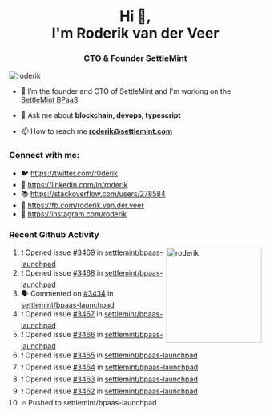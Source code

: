 <h1 align="center">Hi 👋,<br/> I'm Roderik van der Veer</h1>
<h3 align="center">CTO & Founder SettleMint</h3>

<p align="left"> <img src="https://komarev.com/ghpvc/?username=roderik" alt="roderik" /> </p>

- 🔭 I’m the founder and CTO of SettleMint and I'm working on the [SettleMint BPaaS](https://settlemint.com)

- 💬 Ask me about **blockchain, devops, typescript**

- 📫 How to reach me **roderik@settlemint.com**



### Connect with me:

- 🐦 https://twitter.com/r0derik
- 🏢 https://linkedin.com/in/roderik
- 📚 https://stackoverflow.com/users/278584
- 🙊 https://fb.com/roderik.van.der.veer
- 📸 https://instagram.com/roderik

### Recent Github Activity
<img src="https://github-readme-stats.vercel.app/api?username=roderik&show_icons=true&count_private=true" alt="roderik" align="right" height="190" />

<!--START_SECTION:activity-->
1. ❗️ Opened issue [#3469](https://github.com/settlemint/bpaas-launchpad/issues/3469) in [settlemint/bpaas-launchpad](https://github.com/settlemint/bpaas-launchpad)
2. ❗️ Opened issue [#3468](https://github.com/settlemint/bpaas-launchpad/issues/3468) in [settlemint/bpaas-launchpad](https://github.com/settlemint/bpaas-launchpad)
3. 🗣 Commented on [#3434](https://github.com/settlemint/bpaas-launchpad/issues/3434) in [settlemint/bpaas-launchpad](https://github.com/settlemint/bpaas-launchpad)
4. ❗️ Opened issue [#3467](https://github.com/settlemint/bpaas-launchpad/issues/3467) in [settlemint/bpaas-launchpad](https://github.com/settlemint/bpaas-launchpad)
5. ❗️ Opened issue [#3466](https://github.com/settlemint/bpaas-launchpad/issues/3466) in [settlemint/bpaas-launchpad](https://github.com/settlemint/bpaas-launchpad)
6. ❗️ Opened issue [#3465](https://github.com/settlemint/bpaas-launchpad/issues/3465) in [settlemint/bpaas-launchpad](https://github.com/settlemint/bpaas-launchpad)
7. ❗️ Opened issue [#3464](https://github.com/settlemint/bpaas-launchpad/issues/3464) in [settlemint/bpaas-launchpad](https://github.com/settlemint/bpaas-launchpad)
8. ❗️ Opened issue [#3463](https://github.com/settlemint/bpaas-launchpad/issues/3463) in [settlemint/bpaas-launchpad](https://github.com/settlemint/bpaas-launchpad)
9. ❗️ Opened issue [#3462](https://github.com/settlemint/bpaas-launchpad/issues/3462) in [settlemint/bpaas-launchpad](https://github.com/settlemint/bpaas-launchpad)
10. 🔥 Pushed to settlemint/bpaas-launchpad
<!--END_SECTION:activity-->